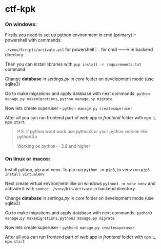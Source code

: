 # ctf-kpk

### **On windows:**

Firstly you need to set up python environment in cmd (primary) ir powershell with commands:

`./venv/Scripts/activate.ps1` for powershell | `.` for cmd ---> in backend directory

Then you can install libraries with `pip install -r requirements.txt` command

Change **database** in *settings.py* in *core* folder on development mode (use sqlite3)

Go to make migrations and apply database with next commands: `python manage.py makemigrations`, `python manage.py migrate`

Now lets create superuser - `python manage.py createsuperuser`

After all you can run frontend part of web app in *frontend* folder with `npm i`, `npm start`

> P.S. if python wont work use python3 or your python version like python3.x
>
> Working on python==3.6 and higher



### On linux or macos:

Install python, pip and venv. To pip run `python -m pip3`, to venv run `pip3 install virtualenv`

Next create virtual environmetn like on windows `python3 -m venv venv` and activate it with `source ./venv/bin/activate` in backend directory

Change **database** in *settings.py* in *core* folder on development mode (use sqlite3)

Go to make migrations and apply database with next commands: `python3 manage.py makemigrations`, `python3 manage.py migrate`

Now lets create superuser - `python3 manage.py createsuperuser`

After all you can run frontend part of web app in *frontend* folder with `npm i`, `npm start`
